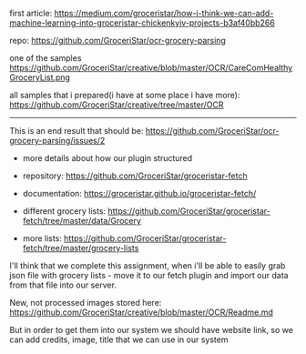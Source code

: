 

first article: https://medium.com/groceristar/how-i-think-we-can-add-machine-learning-into-groceristar-chickenkyiv-projects-b3af40bb266



repo: https://github.com/GroceriStar/ocr-grocery-parsing

one of the samples
https://github.com/GroceriStar/creative/blob/master/OCR/CareComHealthyGroceryList.png

all samples that i prepared(i have at some place i have more): https://github.com/GroceriStar/creative/tree/master/OCR

---






This is an end result that should be: https://github.com/GroceriStar/ocr-grocery-parsing/issues/2

- more details about how our plugin structured
- repository: https://github.com/GroceriStar/groceristar-fetch
- documentation: https://groceristar.github.io/groceristar-fetch/

- different grocery lists: https://github.com/GroceriStar/groceristar-fetch/tree/master/data/Grocery
- more lists: https://github.com/GroceriStar/groceristar-fetch/tree/master/grocery-lists



I'll think that we complete this assignment, when i'll be able to easily grab json file with grocery lists - move it to our fetch plugin and import our data from that file into our server.






New, not processed images stored here:
https://github.com/GroceriStar/creative/blob/master/OCR/Readme.md

But in order to get them into our system we should have
website link, so we can add credits, image, title that we can use in our system
